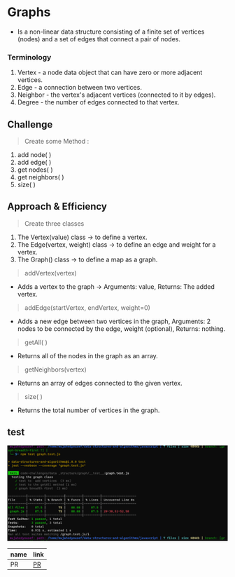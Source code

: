 # Graphs

* Is a non-linear data structure consisting of a finite set of vertices (nodes) and a set of edges that connect a pair of nodes.

### Terminology

1. Vertex - a node data object that can have zero or more adjacent vertices.
1. Edge - a connection between two vertices.
1. Neighbor - the vertex's adjacent vertices (connected to it by edges).
1. Degree - the number of edges connected to that vertex.

## Challenge

> Create some Method :

1. add node( )
1. add edge( )
1. get nodes( )
1. get neighbors( )
1. size( )

## Approach & Efficiency

> Create three classes

1. The Vertex(value) class -> to define a vertex.
1. The Edge(vertex, weight) class -> to define an edge and weight for a vertex.
1. The Graph() class -> to define a map as a graph.

> addVertex(vertex)

* Adds a vertex to the graph -> Arguments: value, Returns: The added vertex.

> addEdge(startVertex, endVertex, weight=0)

* Adds a new edge between two vertices in the graph, Arguments: 2 nodes to be connected by the edge, weight (optional), Returns: nothing.

> getAll( )

* Returns all of the nodes in the graph as an array.

> getNeighbors(vertex)

* Returns an array of edges connected to the given vertex.

> size( )

* Returns the total number of vertices in the graph.

## test

![test](./images/test.PNG)

|name|link|
|----|----|
|PR|[PR]()|